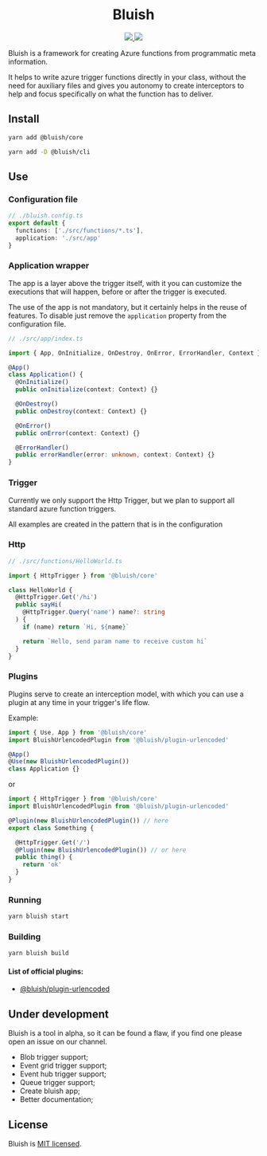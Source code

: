 <h1 align="center">
  Bluish
</h1>

<p align="center">
  <a href="https://www.npmjs.com/package/@bluish/core">
    <img src="https://img.shields.io/npm/v/@bluish/core?style=for-the-badge">
  </a>
  <img src="https://img.shields.io/github/workflow/status/its-bluish/bluish/CI?label=CI&style=for-the-badge">
</p>

Bluish is a framework for creating Azure functions from programmatic meta information.

It helps to write azure trigger functions directly in your class, without the need for auxiliary files and gives you autonomy to create interceptors to help and focus specifically on what the function has to deliver.

## Install

```sh
yarn add @bluish/core
```

```sh
yarn add -D @bluish/cli
```

## Use

### Configuration file

```ts
// ./bluish.config.ts
export default {
  functions: ['./src/functions/*.ts'],
  application: './src/app'
}
```

### Application wrapper

The app is a layer above the trigger itself, with it you can customize the executions that will happen, before or after the trigger is executed.

The use of the app is not mandatory, but it certainly helps in the reuse of features. To disable just remove the `application` property from the configuration file.

```ts
// ./src/app/index.ts

import { App, OnInitialize, OnDestroy, OnError, ErrorHandler, Context } from '@bluish/core'

@App()
class Application() {
  @OnInitialize()
  public onInitialize(context: Context) {}

  @OnDestroy()
  public onDestroy(context: Context) {}

  @OnError()
  public onError(context: Context) {}

  @ErrorHandler()
  public errorHandler(error: unknown, context: Context) {}
}
```

### Trigger

Currently we only support the Http Trigger, but we plan to support all standard azure function triggers.

All examples are created in the pattern that is in the configuration

### Http

```ts
// ./src/functions/HelloWorld.ts

import { HttpTrigger } from '@bluish/core'

class HelloWorld {
  @HttpTrigger.Get('/hi')
  public sayHi(
    @HttpTrigger.Query('name') name?: string
  ) {
    if (name) return `Hi, ${name}`

    return `Hello, send param name to receive custom hi`
  }
}
```

### Plugins

Plugins serve to create an interception model, with which you can use a plugin at any time in your trigger's life flow.

Example:

```ts
import { Use, App } from '@bluish/core'
import BluishUrlencodedPlugin from '@bluish/plugin-urlencoded'

@App()
@Use(new BluishUrlencodedPlugin())
class Application {}
```

or

```ts
import { HttpTrigger } from '@bluish/core'
import BluishUrlencodedPlugin from '@bluish/plugin-urlencoded'

@Plugin(new BluishUrlencodedPlugin()) // here
export class Something {

  @HttpTrigger.Get('/')
  @Plugin(new BluishUrlencodedPlugin()) // or here
  public thing() {
    return 'ok'
  }
}
```

### Running

```sh
yarn bluish start
```

### Building

```sh
yarn bluish build
```

#### List of official plugins:

- [@bluish/plugin-urlencoded](./plugins/urlencoded/README.md)

## Under development

Bluish is a tool in alpha, so it can be found a flaw, if you find one please open an issue on our channel.

- Blob trigger support;
- Event grid trigger support;
- Event hub trigger support;
- Queue trigger support;
- Create bluish app;
- Better documentation;

## License
Bluish is [MIT licensed](./LICENSE).

